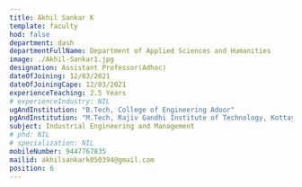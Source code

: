```yaml
---
title: Akhil Sankar K
template: faculty
hod: false
department: dash
departmentFullName: Department of Applied Sciences and Humanities
image: ./Akhil-Sankar1.jpg
designation: Assistant Professor(Adhoc)
dateOfJoining: 12/03/2021
dateOfJoiningCape: 12/03/2021 
experienceTeaching: 2.5 Years
# experienceIndustry: NIL
ugAndInstitution: "B.Tech, College of Engineering Adoor"
pgAndInstitution: "M.Tech, Rajiv Gandhi Institute of Technology, Kottayam"
subject: Industrial Engineering and Management
# phd: NIL
# specialization: NIL
mobileNumber: 9447767835
mailid: akhilsankark050394@gmail.com
position: 6
---
```

